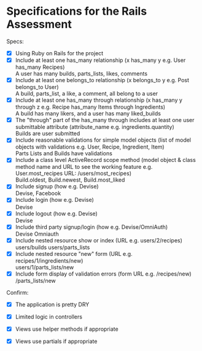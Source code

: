 # Specifications for the Rails Assessment

Specs:
- [x] Using Ruby on Rails for the project
- [x] Include at least one has_many relationship (x has_many y e.g. User has_many Recipes)  
A user has many builds, parts_lists, likes, comments   
- [x] Include at least one belongs_to relationship (x belongs_to y e.g. Post belongs_to User)  
A build, parts_list, a like, a comment, all belong to a user  
- [x] Include at least one has_many through relationship (x has_many y through z e.g. Recipe has_many Items through Ingredients)  
A build has many likers, and a user has many liked_builds  
- [x] The "through" part of the has_many through includes at least one user submittable attribute (attribute_name e.g. ingredients.quantity)  
Builds are user submitted
- [x] Include reasonable validations for simple model objects (list of model objects with validations e.g. User, Recipe, Ingredient, Item)  
Parts Lists and Builds have validations
- [x] Include a class level ActiveRecord scope method (model object & class method name and URL to see the working feature e.g. User.most_recipes URL: /users/most_recipes)  
Build.oldest, Build.newest, Build.most_liked
- [x] Include signup (how e.g. Devise)  
Devise, Facebook
- [x] Include login (how e.g. Devise)  
Devise
- [x] Include logout (how e.g. Devise)  
Devise
- [x] Include third party signup/login (how e.g. Devise/OmniAuth)  
Devise Omniauth
- [x] Include nested resource show or index (URL e.g. users/2/recipes)  
users/builds users/parts_lists
- [x] Include nested resource "new" form (URL e.g. recipes/1/ingredients/new)  
users/1/parts_lists/new
- [x] Include form display of validation errors (form URL e.g. /recipes/new)  
/parts_lists/new

Confirm:
- [x] The application is pretty DRY
- [x] Limited logic in controllers
- [x] Views use helper methods if appropriate
- [x] Views use partials if appropriate

